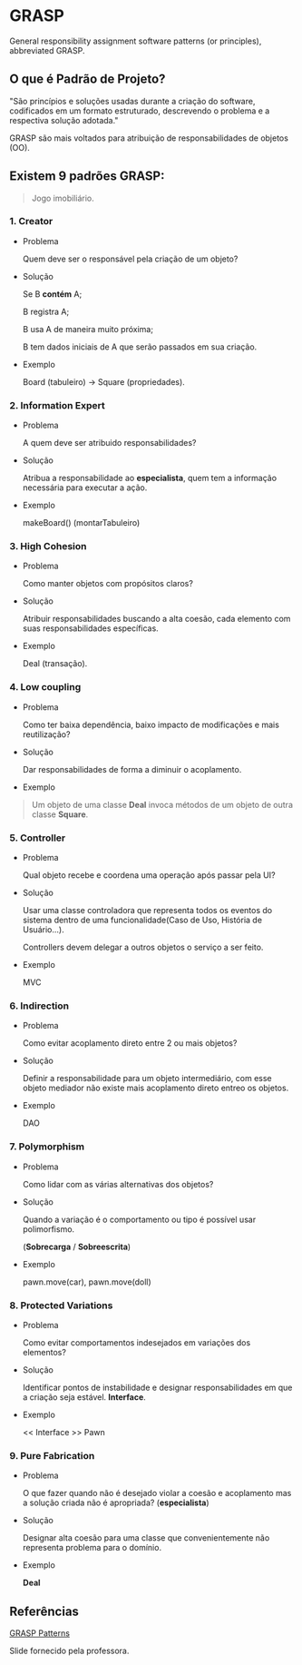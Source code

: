 # GRASP

General responsibility assignment software patterns (or principles),
abbreviated GRASP.

## O que é Padrão de Projeto?

"São princípios e soluções usadas durante a criação do software, codificados
em um formato estruturado, descrevendo o problema e a respectiva solução
adotada."

GRASP são mais voltados para atribuição de responsabilidades de objetos (OO).

## Existem 9 padrões GRASP:

> Jogo imobiliário.

### 1. Creator

* Problema

	Quem deve ser o responsável pela criação de um objeto?

* Solução

	Se B **contém** A;

	B registra A;

	B usa A de maneira muito próxima;

	B tem dados iniciais de A que serão passados em sua criação.

* Exemplo

	Board (tabuleiro) -> Square (propriedades).

### 2. Information Expert

* Problema

	A quem deve ser atribuido responsabilidades?

* Solução

	Atribua a responsabilidade ao **especialista**, quem tem a informação
necessária para executar a ação.

* Exemplo

	makeBoard() (montarTabuleiro)

### 3. High Cohesion

* Problema

	Como manter objetos com propósitos claros?

* Solução

	Atribuir responsabilidades buscando a alta coesão, cada elemento com suas
responsabilidades específicas.

* Exemplo

	Deal (transação).

### 4. Low coupling

* Problema

	Como ter baixa dependência, baixo impacto de modificações e mais
reutilização?

* Solução

	Dar responsabilidades de forma a diminuir o acoplamento.

* Exemplo

> Um objeto de uma classe **Deal** invoca métodos de um objeto de outra classe **Square**.

### 5. Controller

* Problema

	Qual objeto recebe e coordena uma operação após passar pela UI?

* Solução

	Usar uma classe controladora que representa todos os eventos do sistema
dentro de uma funcionalidade(Caso de Uso, História de Usuário...).

	Controllers devem delegar a outros objetos o serviço a ser feito.

* Exemplo

	MVC

### 6. Indirection

* Problema

	Como evitar acoplamento direto entre 2 ou mais objetos?

* Solução

	Definir a responsabilidade para um objeto intermediário, com esse objeto
mediador não existe mais acoplamento direto entreo os objetos.

* Exemplo

	DAO

### 7. Polymorphism

* Problema

	Como lidar com as várias alternativas dos objetos?

* Solução

	Quando a variação é o comportamento ou tipo é possível usar polimorfismo.

	(**Sobrecarga** / **Sobreescrita**)

* Exemplo

	pawn.move(car), pawn.move(doll)

### 8. Protected Variations

* Problema

	Como evitar comportamentos indesejados em variações dos elementos?

* Solução

	Identificar pontos de instabilidade e designar responsabilidades em que a
criação seja estável. **Interface**.

* Exemplo


	<< Interface >> Pawn

### 9. Pure Fabrication

* Problema

	O que fazer quando não é desejado violar a coesão e acoplamento mas a
solução criada não é apropriada? (**especialista**)

* Solução

	Designar alta coesão para uma classe que convenientemente não representa
problema para o domínio.

* Exemplo

	**Deal**


## Referências

[GRASP Patterns](https://www.google.com.br/url?sa=t&rct=j&q=&esrc=s&source=web&cd=4&ved=0ahUKEwi55oHxrZHTAhUBNJAKHYcBApgQFgg5MAM&url=https%3A%2F%2Fwww.cs.colorado.edu%2F~kena%2Fclasses%2F5448%2Ff12%2Fpresentation-materials%2Fduncan.pdf&usg=AFQjCNGvjZdE_Aw_4nopKvFf3enXCRb31g&sig2=M8Y1-qwOpWSeYTHgSRYm0w)

Slide fornecido pela professora.
